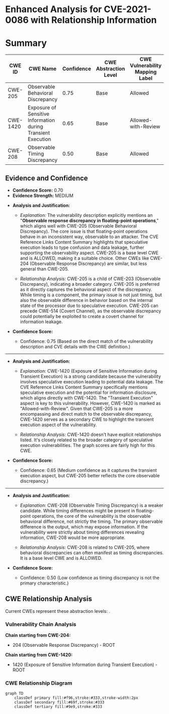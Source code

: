 # Enhanced Analysis for CVE-2021-0086 with Relationship Information

# Summary
| CWE ID | CWE Name | Confidence | CWE Abstraction Level | CWE Vulnerability Mapping Label | CWE-Vulnerability Mapping Notes |
|---|---|---|---|---|---|
| CWE-205 | Observable Behavioral Discrepancy | 0.75 | Base | Allowed | Primary CWE |
| CWE-1420 | Exposure of Sensitive Information during Transient Execution | 0.65 | Base | Allowed-with-Review | Secondary Candidate |
| CWE-208 | Observable Timing Discrepancy | 0.50 | Base | Allowed | Secondary Candidate |

## Evidence and Confidence

*   **Confidence Score:** 0.70
*   **Evidence Strength:** MEDIUM

- **Analysis and Justification:**  
  - *Explanation:* The vulnerability description explicitly mentions an "**Observable response discrepancy in floating-point operations**," which aligns well with CWE-205 (Observable Behavioral Discrepancy). The core issue is that floating-point operations behave in an inconsistent way, observable to an attacker. The CVE Reference Links Content Summary highlights that speculative execution leads to type confusion and data leakage, further supporting the observability aspect. CWE-205 is a base level CWE and is ALLOWED, making it a suitable choice. Other CWEs like CWE-204 (Observable Response Discrepancy) are similar, but less general than CWE-205.
  
  - *Relationship Analysis:* CWE-205 is a child of CWE-203 (Observable Discrepancy), indicating a broader category. CWE-205 is preferred as it directly captures the behavioral aspect of the discrepancy. While timing is a component, the primary issue is not just timing, but also the observable difference in behavior based on the internal state of the processor due to speculative execution. CWE-205 can precede CWE-514 (Covert Channel), as the observable discrepancy could potentially be exploited to create a covert channel for information leakage.

- **Confidence Score:**  
  - Confidence: 0.75 (Based on the direct match of the vulnerability description and CVE details with the CWE definition.)

---

- **Analysis and Justification:**  
  - *Explanation:* CWE-1420 (Exposure of Sensitive Information during Transient Execution) is a strong candidate because the vulnerability involves speculative execution leading to potential data leakage. The CVE Reference Links Content Summary specifically mentions speculative execution and the potential for information disclosure, which aligns directly with CWE-1420. The "Transient Execution" aspect is key to this vulnerability. However, CWE-1420 is marked as "Allowed-with-Review". Given that CWE-205 is a more encompassing and direct match to the observable discrepancy, CWE-1420 serves as a secondary CWE to highlight the transient execution aspect of the vulnerability.
  
  - *Relationship Analysis:* CWE-1420 doesn't have explicit relationships listed. It's closely related to the broader category of speculative execution vulnerabilities. The graph scores are fairly high for this CWE.

- **Confidence Score:**  
  - Confidence: 0.65 (Medium confidence as it captures the transient execution aspect, but CWE-205 better reflects the core observable discrepancy.)

---

- **Analysis and Justification:**  
  - *Explanation:* CWE-208 (Observable Timing Discrepancy) is a weaker candidate. While timing differences might be present in floating-point operations, the core of the vulnerability is the observable behavioral difference, not strictly the timing. The primary observable difference is the output, which may expose information. If the vulnerability were strictly about timing differences revealing information, CWE-208 would be more appropriate.
  
  - *Relationship Analysis:* CWE-208 is related to CWE-205, where behavioral discrepancies can often manifest as timing discrepancies. It is a base level CWE and is ALLOWED.

- **Confidence Score:**  
  - Confidence: 0.50 (Low confidence as timing discrepancy is not the primary characteristic.)


## CWE Relationship Analysis

Current CWEs represent these abstraction levels: .


### Vulnerability Chain Analysis

**Chain starting from CWE-204:**
- 204 (Observable Response Discrepancy) - ROOT


**Chain starting from CWE-1420:**
- 1420 (Exposure of Sensitive Information during Transient Execution) - ROOT



### CWE Relationship Diagram

```mermaid
graph TD
    classDef primary fill:#f96,stroke:#333,stroke-width:2px
    classDef secondary fill:#69f,stroke:#333
    classDef tertiary fill:#9e9,stroke:#333
```
